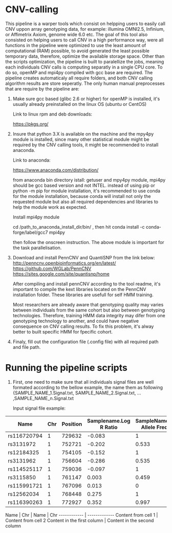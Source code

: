 # CNV-calling
This pipeline is a warper tools which consist on helpping users to easily call CNV uppon array genotyping data, for example: illumina OMNI2.5, Infinium, or Affimetrix Axiom, genome wide 6.0 etc. The goal of this tool also consisted on helping users to call CNV in a high performance way, were all functions in the pipeline were optimized to use the least amount of computational (RAM) possible, to avoid generated the least possible temporary data, therefore, optimize the available storage space. Other than the scripts optimization, the pipeline is built to paralellize the jobs, meaning each individuals CNV calls is computing separatly in a single CPU core. To do so, openMP and mpi4py compiled with gcc base are required. The pipeline creates automaticaly all require folders, and both CNV calling algorithm results are store seperatly. The only human manual preprocesses that are require by the pipeline are:

1) Make sure gcc based (glibc 2.6 or higher) for openMP is installed, it's usually already preinstalled on the linux OS (ubuntu or CentOS)

   Link to linux rpm and deb downloads:

   https://pkgs.org/

2) Insure that python 3.X is available on the machine and the mpy4py module is installed, since many other statistical module might be required by the CNV calling tools, it might be recommended to install anaconda. 

   Link to anaconda:

   https://www.anaconda.com/distribution/

   from anaconda bin directory istall: getuser and mpy4py module, mpi4py should be gcc based version and not INTEL. instead of using pip or python -m pip for module installation, it's recommended to use conda for the module installation, because conda will install not only the requested module but also all required dependencies and libraries to help the module work as expected.

   Install mpi4py module

   cd /path_to_anaconda_install_dir/bin/ , then hit
   conda install -c conda-forge/label/gcc7 mpi4py

   then follow the onscreen instruction. The above module is important for the task parallelisation.


3) Download and install PennCNV and QuantiSNP from the link below:
   http://penncnv.openbioinformatics.org/en/latest/
   https://github.com/WGLab/PennCNV
   https://sites.google.com/site/quantisnp/home

   After compiling and install pennCNV according to the tool readme, it's important to compile the kext libraries located on the    PennCNV installation folder. These libraries are usefull for self HMM training.

   Most researchers are already aware that genotyping quality may varies between individuals from the same cohort but also between genotyping technologies. Therefore, training HMM data integrity may difer from one genotyping technology to another, and could have negative consequence on CNV calling results. To fix this problem, it's alway better to built specific HMM for fpecific cohort. 

4) Finaly, fill out the configuration file (.config file) with all required path and file path.


# Running the pipeline scripts

1) First, one need to make sure that all individuals signal files are well formated according to the bellow example, the name them as following {SAMPLE_NAME_1.Signal.txt, SAMPLE_NAME_2.Signal.txt, ... ,SAMPLE_NAME_n.Signal.txt

   Input signal file example:

Name | Chr | Position | Samplename.Log R Ratio | SampleName.B Allele Freq
---- | --- | -------- | ---------------------- | ------------------------
rs116720794 | 1 | 729632 | -0.083 | 1
rs3131972|1|752721|-0.202|0.533
rs12184325|1|754105|-0.152|1
rs3131962|1|756604|-0.286|0.535
rs114525117|1|759036|-0.097|1
rs3115850|1|761147|0.003|0.459
rs115991721|1|767096|0.013|0
rs12562034|1|768448|0.275|1
rs116390263|1|772927|0.352|0.997

Name | Chr | Name | Chr
------------ | -------------
Content from cell 1 | Content from cell 2
Content in the first column | Content in the second column





